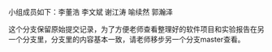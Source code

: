 小组成员如下：李董浩 李文斌 谢江涛 喻续然 郭瀚泽

这个分支保留原始提交记录，为了方便老师查看整理好的软件项目和实验报告在另一个分支里，分支里的内容基本一致，请老师移步另一个分支master查看。
